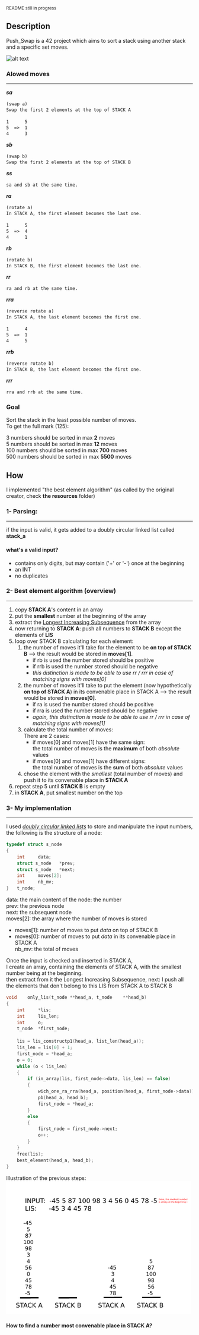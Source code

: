 <sub>README still in progress</sub>  
## Description 
Push_Swap is a 42 project which aims to sort a stack using another stack and a specific set moves. 

![alt text](https://c.tenor.com/SNfaPK2XtsIAAAAC/cute-chick.gif "sorting!")
### Alowed moves
---
***sa***
```
(swap a)
Swap the first 2 elements at the top of STACK A

1      5
5  =>  1
4      3
```
***sb***
```
(swap b)
Swap the first 2 elements at the top of STACK B
```
***ss***
```
sa and sb at the same time.
```
***ra***
```
(rotate a)
In STACK A, the first element becomes the last one.

1      5
5  =>  4 
4      1
```
***rb***
```
(rotate b)
In STACK B, the first element becomes the last one.
```
***rr***
```
ra and rb at the same time.
```
***rra***
```
(reverse rotate a)
In STACK A, the last element becomes the first one.

1      4
5  =>  1
4      5
```
***rrb***
```
(reverse rotate b)
In STACK B, the last element becomes the first one.
```
***rrr***
```
rra and rrb at the same time.
```
### Goal
Sort the stack in the least possible number of moves.  
To get the full mark (125):   

3 numbers should be sorted in max **2** moves  
5 numbers should be sorted in max **12** moves  
100 numbers should be sorted in max **700** moves   
500 numbers should be sorted in max **5500** moves  

## How  
I implemented "the best element algorithm" (as called by the original creator, check **the resources** folder)
### 1- Parsing:
---
if the input is valid, it gets added to a doubly circular linked list called **stack_a**  
#### what's a valid input?
- contains only digits, but may contain ('+' or '-') once at the beginning  
- an INT  
- no duplicates   
### 2- Best element algorithm (overview)
---
1. copy **STACK A**'s content in an array  
2. put the **smallest** number at the beginning of the array   
3. extract the [Longest Increasing Subsequence](https://www.geeksforgeeks.org/longest-increasing-subsequence-dp-3/) from the array  
4. now returning to **STACK A**: push all numbers to **STACK B** except the elements of **LIS**   
5. loop over STACK B calculating for each element:   
	1. the number of moves it'll take for the element to be **on top of STACK B** --> the result would be stored in **moves[1]**.   
		- if rb is used the number stored should be positive  
		- if rrb is used the number stored should be negative  
		- *this distinction is made to be able to use rr / rrr in case of matching signs with moves[0]*  
	2. the number of moves it'll take to put the element (now hypothetically **on top of STACK A**) in its convenable place in STACK A  --> the result would be stored in **moves[0]**.    
		- if ra is used the number stored should be positive   
		- if rra is used the number stored should be negative  
		- *again, this distinction is made to be able to use rr / rrr in case of matching signs with moves[1]*   
	3. calculate the total number of moves:   
		There are 2 cases:   
		- if moves[0] and moves[1] have the same sign:   
			the total number of moves is the **maximum** of both *absolute* values  
		- if moves[0] and moves[1] have different signs:  
			the total number of moves is the **sum** of both *absolute* values  
	 4. chose the element with the _smallest_ (total number of moves) and push it to its convenable place in **STACK A**  
6. repeat step 5 until **STACK B** is empty  
7. in **STACK A**, put smallest number on the top  
### 3- My implementation
---
I used [_doubly circular linked lists_](https://www.geeksforgeeks.org/doubly-circular-linked-list-set-1-introduction-and-insertion/) to store and manipulate the input numbers, the following is the structure of a node: 
```c
typedef struct s_node
{
	int		data;
	struct s_node	*prev;
	struct s_node	*next;
	int		moves[2];
	int		nb_mv;
}	t_node;
```
data: the main content of the node: the number  
prev: the previous node  
next: the subsequent node    
moves[2]: the array where the number of moves is stored   
- moves[1]: number of moves to put _data_ on top of STACK B   
- moves[0]: number of moves to put _data_ in its convenable place in STACK A  
nb_mv: the total of moves   

Once the input is checked and inserted in STACK A,  
I create an array, containing the elements of STACK A, with the smallest number being at the beginning.   
then extract from it the Longest Increasing Subsequence, next: I push all the elements that don't belong to this LIS from STACK A to STACK B 
```c
void	only_lis(t_node	**head_a, t_node	**head_b)
{
	int		*lis;
	int		lis_len;
	int		o;
	t_node	*first_node;

	lis = lis_constructp1(head_a, list_len(head_a));
	lis_len = lis[0] + 1;
	first_node = *head_a;
	o = 0;
	while (o < lis_len)
	{
		if (in_array(lis, first_node->data, lis_len) == false)
		{
			wich_one_ra_rra(head_a, position(head_a, first_node->data));
			pb(head_a, head_b);
			first_node = *head_a;
		}
		else
		{
			first_node = first_node->next;
			o++;
		}
	}
	free(lis);
	best_element(head_a, head_b);
}
```
Illustration of the previous steps:    
<img src="ressources/illustration.png" width="500">
#### How to find a number most convenable place in STACK A?    
